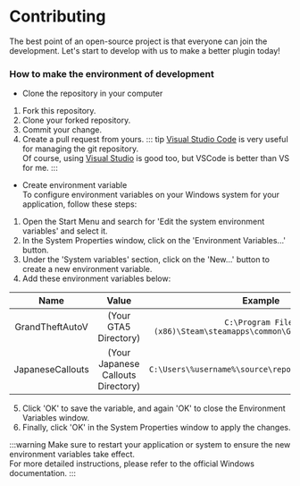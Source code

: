 # Contributing

The best point of an open-source project is that everyone can join the development. Let's start to develop with us to make a better plugin today!

### How to make the environment of development

- Clone the repository in your computer

1. Fork this repository.
2. Clone your forked repository.
3. Commit your change.
4. Create a pull request from yours.
   ::: tip
   [Visual Studio Code](https://code.visualstudio.com) is very useful for managing the git repository.<br/>
   Of course, using [Visual Studio](https://visualstudio.microsoft.com) is good too, but VSCode is better than VS for me.
   :::

- Create environment variable<br/>
  To configure environment variables on your Windows system for your application, follow these steps:

1. Open the Start Menu and search for 'Edit the system environment variables' and select it.
2. In the System Properties window, click on the 'Environment Variables...' button.
3. Under the 'System variables' section, click on the 'New...' button to create a new environment variable.
4. Add these environment variables below:

|       Name       |                         Value                         |                                 Example                                 |
| :--------------: | :---------------------------------------------------: | :---------------------------------------------------------------------: |
|  GrandTheftAutoV |        (Your GTA5 Directory)       | `C:\Program Files (x86)\Steam\steamapps\common\Grand Theft Auto V` |
| JapaneseCallouts | (Your Japanese Callouts Directory) |         `C:\Users\%username%\source\repos\JapaneseCallouts`        |

5. Click 'OK' to save the variable, and again 'OK' to close the Environment Variables window.
6. Finally, click 'OK' in the System Properties window to apply the changes.

:::warning
Make sure to restart your application or system to ensure the new environment variables take effect.<br/>
For more detailed instructions, please refer to the official Windows documentation.
:::
